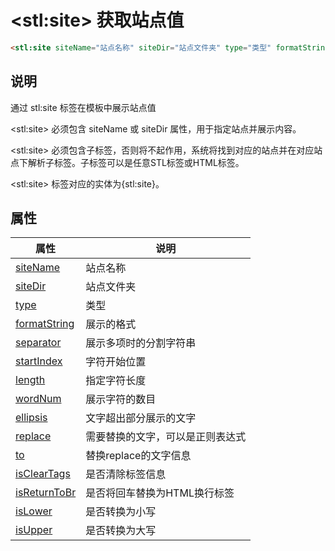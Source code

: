 ﻿# &lt;stl:site&gt; 获取站点值

```html
<stl:site siteName="站点名称" siteDir="站点文件夹" type="类型" formatString="展示的格式" separator="展示多项时的分割字符串" startIndex="字符开始位置" length="指定字符长度" wordNum="展示字符的数目" ellipsis="文字超出部分展示的文字" replace="需要替换的文字，可以是正则表达式" to="替换replace的文字信息" isClearTags="是否清除标签信息" isReturnToBr="是否将回车替换为HTML换行标签" isLower="是否转换为小写" isUpper="是否转换为大写"></stl:site>
```

## 说明

通过 stl:site 标签在模板中展示站点值

&lt;stl:site&gt; 必须包含 siteName 或 siteDir 属性，用于指定站点并展示内容。

&lt;stl:site&gt; 必须包含子标签，否则将不起作用，系统将找到对应的站点并在对应站点下解析子标签。子标签可以是任意STL标签或HTML标签。

&lt;stl:site&gt; 标签对应的实体为{stl:site}。

## 属性

| 属性                                            | 说明                             |
| ----------------------------------------------- | -------------------------------- |
| [siteName](site/attributes?id=siteName)         | 站点名称                         |
| [siteDir](site/attributes?id=siteDir)           | 站点文件夹                       |
| [type](site/attributes?id=type)                 | 类型                             |
| [formatString](site/attributes?id=formatString) | 展示的格式                       |
| [separator](site/attributes?id=separator)       | 展示多项时的分割字符串           |
| [startIndex](site/attributes?id=startIndex)     | 字符开始位置                     |
| [length](site/attributes?id=length)             | 指定字符长度                     |
| [wordNum](site/attributes?id=wordNum)           | 展示字符的数目                   |
| [ellipsis](site/attributes?id=ellipsis)         | 文字超出部分展示的文字           |
| [replace](site/attributes?id=replace)           | 需要替换的文字，可以是正则表达式 |
| [to](site/attributes?id=to)                     | 替换replace的文字信息            |
| [isClearTags](site/attributes?id=isClearTags)   | 是否清除标签信息                 |
| [isReturnToBr](site/attributes?id=isReturnToBr) | 是否将回车替换为HTML换行标签     |
| [isLower](site/attributes?id=isLower)           | 是否转换为小写                   |
| [isUpper](site/attributes?id=isUpper)           | 是否转换为大写                   |